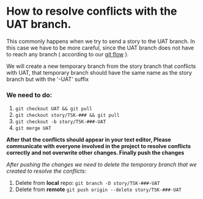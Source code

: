 # How to resolve conflicts with the UAT branch.

This commonly happens when we try to send a story to the UAT branch.
In this case we have to be more careful, since the UAT branch does not have to reach any branch ( according to our [git flow](https://github.com/BlackstoneStudio/Blackstone-Code-Standards/blob/master/git/gitflow/gitflow.md) ).

We will create a new temporary branch from the story branch that conflicts with UAT, that temporary branch should have the same name as the story branch but with the '-UAT' suffix

### We need to do:

1. `git checkout UAT && git pull`
2. `git checkout story/TSK-### && git pull`
3. `git checkout -b story/TSK-###-UAT`
4. `git merge UAT`

**After that the conflicts should appear in your text editor, Please communicate with everyone involved in the project to resolve conflicts correctly and not overwrite other changes. Finally push the changes**

*After pushing the changes we need to delete the temporary branch that we created to resolve the conflicts*:

1. Delete from **local** repo:
   `git branch -D story/TSK-###-UAT`
2. Delete from **remote**
	`git push origin --delete story/TSK-###-UAT`